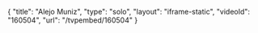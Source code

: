 {
    "title": "Alejo Muniz",
    "type": "solo",
    "layout": "iframe-static",
    "videoId": "160504",
    "url": "\/tvpembed\/160504"
}